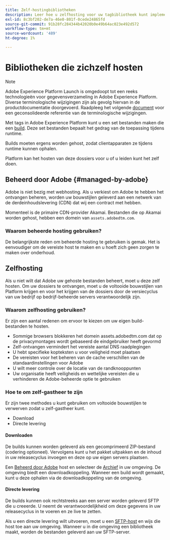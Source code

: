 ```yaml
---
title: Zelf-hostingbibliotheken
description: Leer hoe u zelfhosting voor uw tagbibliotheek kunt implementeren in Adobe Experience Platform.
exl-id: 8c3bf202-de7a-46e0-801f-0cede24865fd
source-git-commit: 91b28fc284344b42020b0e49b64ac023e492d572
workflow-type: tm+mt
source-wordcount: '489'
ht-degree: 1%

---
```


# Bibliotheken die zichzelf hosten

>[!NOTE]
>
>Adobe Experience Platform Launch is omgedoopt tot een reeks technologieën voor gegevensverzameling in Adobe Experience Platform. Diverse terminologische wijzigingen zijn als gevolg hiervan in de productdocumentatie doorgevoerd. Raadpleeg het volgende [document](../../../term-updates.md) voor een geconsolideerde referentie van de terminologische wijzigingen.

Met tags in Adobe Experience Platform kunt u een set bestanden maken die een [build](../builds.md). Deze set bestanden bepaalt het gedrag van de toepassing tijdens runtime.

Builds moeten ergens worden gehost, zodat clientapparaten ze tijdens runtime kunnen ophalen.

Platform kan het hosten van deze dossiers voor u of u leiden kunt het zelf doen.

## Beheerd door Adobe {#managed-by-adobe}

Adobe is niet bezig met webhosting. Als u verkiest om Adobe te hebben het ontvangen beheren, worden uw bouwstijlen geleverd aan een netwerk van de derdeinhoudslevering (CDN) dat wij een contract met hebben.

Momenteel is de primaire CDN-provider Akamai. Bestanden die op Akamai worden gehost, hebben een domein van `assets.adobedtm.com`.

### Waarom beheerde hosting gebruiken?

De belangrijkste reden om beheerde hosting te gebruiken is gemak. Het is eenvoudiger om de vereiste host te maken en u hoeft zich geen zorgen te maken over onderhoud.

## Zelfhosting

Als u niet wilt dat Adobe uw gehoste bestanden beheert, moet u deze zelf hosten. Om uw dossiers te ontvangen, moet u de voltooide bouwstijlen van Platform krijgen en voor het krijgen van de dossiers door de versiecyclus van uw bedrijf op bedrijf-beheerde servers verantwoordelijk zijn.

### Waarom zelfhosting gebruiken?

Er zijn een aantal redenen om ervoor te kiezen om uw eigen build-bestanden te hosten.

* Sommige browsers blokkeren het domein assets.adobedtm.com dat op de privacymontages wordt gebaseerd de eindgebruiker heeft gevormd
* Zelf-ontvangen vermindert het vereiste aantal DNS raadplegingen
* U hebt specifieke kopteksten u voor veiligheid moet plaatsen
* De vereisten voor het beheren van de cache verschillen van de standaardinstellingen voor Adobe
* U wilt meer controle over de locatie van de randknooppunten
* Uw organisatie heeft veiligheids en wettelijke vereisten die u verhinderen de Adobe-beheerde optie te gebruiken

### Hoe te om zelf-gastheer te zijn

Er zijn twee methodes u kunt gebruiken om voltooide bouwstijlen te verwerven zodat u zelf-gastheer kunt.

* Download
* Directe levering

#### Downloaden

De builds kunnen worden geleverd als een gecomprimeerd ZIP-bestand (codering optioneel). Vervolgens kunt u het pakket uitpakken en de inhoud in uw releasecyclus invoegen en deze op uw eigen servers plaatsen.

Een [Beheerd door Adobe](self-hosting-libraries.md) host en selecteer de [Archief](../environments.md) in uw omgeving. De omgeving biedt een downloadkoppeling. Wanneer een build wordt gemaakt, kunt u deze ophalen via de downloadkoppeling van de omgeving.

#### Directe levering

De builds kunnen ook rechtstreeks aan een server worden geleverd SFTP die u creeerde. U neemt de verantwoordelijkheid om deze gegevens in uw releasecyclus in te voeren en ze live te zetten.

Als u een directe levering wilt uitvoeren, moet u een [SFTP-host](sftp-host.md) en wijs die host toe aan uw omgeving. Wanneer u in die omgeving een bibliotheek maakt, worden de bestanden geleverd aan uw SFTP-server.
